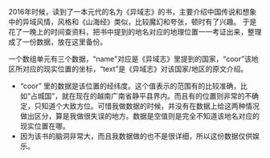 2016年时候，读到了一本元代的名为《异域志》的书，主要介绍中国传说和想象中的异域风情，风格和《山海经》类似，比较魔幻和夸张，顿时有了兴趣。
于是花了一晚上的时间查资料，把书中提到的地名对应的地理位置一一考证出来，整理成了一份数据，放在这里备份。

一个数组单元有三个数据，“name"对应是《异域志》里提到的国家，“coor”该地区所对应的现实位置的坐标，“text”是《异域志》对该国家/地区的原文介绍。
- “coor” 里的数据是该位置的经纬度。这个值表示的范围有的比较准确，比如“占城国”，就在现在的越南广南省静平县界内。而且有的位置则非常的不确定，只知道个大致方位。可惜我做数据的时候，并没有在数据上给这两种情况做出区分，算是我做很失误的地方。数据是空值则是完全不知道该地名对应的现实位置在哪。
- 因为该书的脑洞非常大，而且我数据做的也不是很详细，所以这份数据仅供娱乐。
